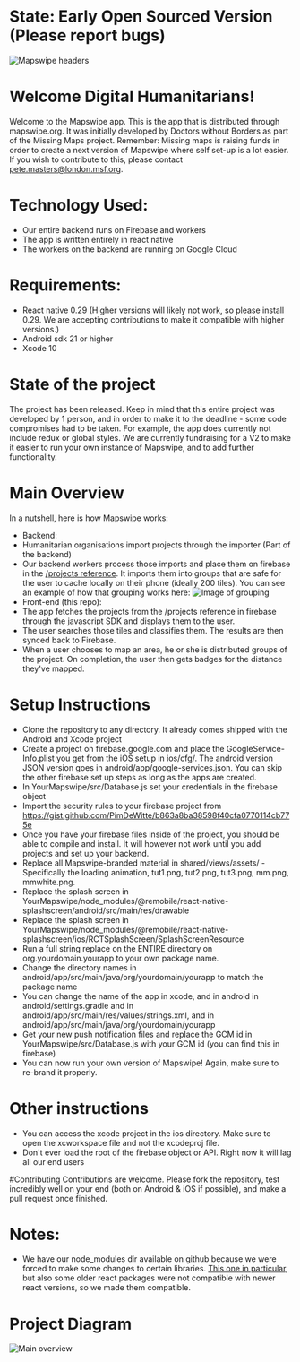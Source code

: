 # State: Early Open Sourced Version (Please report bugs)
![Mapswipe headers](http://i.imgur.com/MWhmHpW.jpg)
# Welcome Digital Humanitarians!
Welcome to the Mapswipe app. This is the app that is distributed through mapswipe.org. It was initially developed by Doctors without Borders as part of the Missing Maps project. Remember: Missing maps is raising funds in order to create a next version of Mapswipe where self set-up is a lot easier. If you wish to contribute to this, please contact pete.masters@london.msf.org.

# Technology Used:
- Our entire backend runs on Firebase and workers
- The app is written entirely in react native
- The workers on the backend are running on Google Cloud

# Requirements:
- React native 0.29 (Higher versions will likely not work, so please install 0.29. We are accepting contributions to make it compatible with higher versions.)
- Android sdk 21 or higher
- Xcode 10

# State of the project
The project has been released. Keep in mind that this entire project was developed by 1 person, and in order to make it to the deadline - some code compromises had to be taken. For example, the app does currently not include redux or global styles. We are currently fundraising for a V2 to make it easier to run your own instance of Mapswipe, and to add further functionality.

# Main Overview
In a nutshell, here is how Mapswipe works:
- Backend:
- Humanitarian organisations import projects through the importer (Part of the backend)
- Our backend workers process those imports and place them on firebase in the [/projects reference](https://msf-mapswipe.firebaseio.com/projects.json). It imports them into groups that are safe for the user to cache locally on their phone (ideally 200 tiles). You can see an example of how that grouping works here: ![Image of grouping](http://i.imgur.com/giQq43i.jpg)
- Front-end (this repo): 
- The app fetches the projects from the /projects reference in firebase through the javascript SDK and displays them to the user.
- The user searches those tiles and classifies them. The results are then synced back to Firebase.
- When a user chooses to map an area, he or she is distributed groups of the project. On completion, the user then gets badges for the distance they've mapped.

# Setup Instructions

- Clone the repository to any directory. It already comes shipped with the Android and Xcode project
- Create a project on firebase.google.com and place the GoogleService-Info.plist you get from the iOS setup in ios/cfg/. The android version JSON version goes in android/app/google-services.json. You can skip the other firebase set up steps as long as the apps are created.
- In YourMapswipe/src/Database.js set your credentials in the firebase object
- Import the security rules to your firebase project from https://gist.github.com/PimDeWitte/b863a8ba38598f40cfa0770114cb775e
- Once you have your firebase files inside of the project, you should be able to compile and install. It will however not work until you add projects and set up your backend.
- Replace all Mapswipe-branded material in shared/views/assets/ - Specifically the loading animation, tut1.png, tut2.png, tut3.png, mm.png, mmwhite.png.
- Replace the splash screen in YourMapswipe/node_modules/@remobile/react-native-splashscreen/android/src/main/res/drawable
- Replace the splash screen in YourMapswipe/node_modules/@remobile/react-native-splashscreen/ios/RCTSplashScreen/SplashScreenResource
- Run a full string replace on the ENTIRE directory on org.yourdomain.yourapp to your own package name.
- Change the directory names in android/app/src/main/java/org/yourdomain/yourapp to match the package name
- You can change the name of the app in xcode, and in android in android/settings.gradle and in android/app/src/main/res/values/strings.xml, and in android/app/src/main/java/org/yourdomain/yourapp
- Get your new push notification files and replace the GCM id in YourMapswipe/src/Database.js with your GCM id (you can find this in firebase)
- You can now run your own version of Mapswipe! Again, make sure to re-brand it properly.

# Other instructions
- You can access the xcode project in the ios directory. Make sure to open the xcworkspace file and not the xcodeproj file.
- Don't ever load the root of the firebase object or API. Right now it will lag all our end users


#Contributing
Contributions are welcome. Please fork the repository, test incredibly well on your end (both on Android & iOS if possible), and make a pull request once finished.

# Notes:
- We have our node_modules dir available on github because we were forced to make some changes to certain libraries. [This one in particular](https://github.com/leecade/react-native-swiper/issues/111#issuecomment-227443561), but also some older react packages were not compatible with newer react versions, so we made them compatible.

# Project Diagram
![Main overview](http://i.imgur.com/PYT62JF.png)
